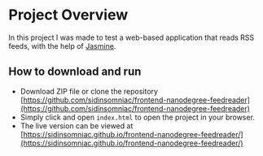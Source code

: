 # Project Overview

In this project I was made to test a web-based application that reads RSS feeds, with the help of [Jasmine](http://jasmine.github.io/).


## How to download and run

* Download ZIP file or clone the repository [https://github.com/sidinsomniac/frontend-nanodegree-feedreader](https://github.com/sidinsomniac/frontend-nanodegree-feedreader)
* Simply click and open `index.html` to open the project in your browser.
* The live version can be viewed at [https://sidinsomniac.github.io/frontend-nanodegree-feedreader/](https://sidinsomniac.github.io/frontend-nanodegree-feedreader/)